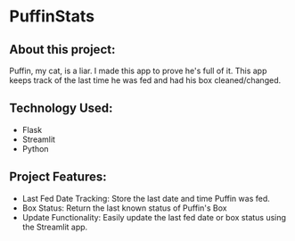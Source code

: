 # PuffinStats

## About this project: ## 
Puffin, my cat, is a liar. I made this app to prove he's full of it. This app keeps track of the last time he was fed and had his box cleaned/changed.

## Technology Used:
- Flask
- Streamlit
- Python

## Project Features:
- Last Fed Date Tracking: Store the last date and time Puffin was fed.
- Box Status: Return the last known status of Puffin's Box
- Update Functionality: Easily update the last fed date or box status using the Streamlit app.